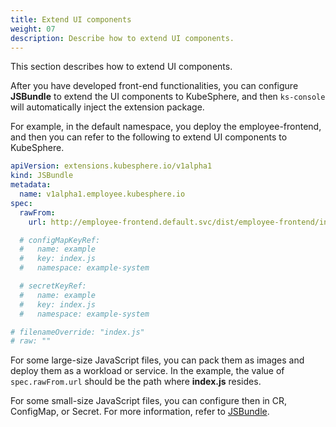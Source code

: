 ```yaml
---
title: Extend UI components
weight: 07
description: Describe how to extend UI components.
---
```


This section describes how to extend UI components.

After you have developed front-end functionalities, you can configure **JSBundle** to extend the UI components to KubeSphere, and then `ks-console` will automatically inject the extension package.

For example, in the default namespace, you deploy the employee-frontend, and then you can refer to the following to extend UI components to KubeSphere.

```yaml
apiVersion: extensions.kubesphere.io/v1alpha1
kind: JSBundle
metadata:
  name: v1alpha1.employee.kubesphere.io
spec:
  rawFrom:
    url: http://employee-frontend.default.svc/dist/employee-frontend/index.js

  # configMapKeyRef:
  #   name: example
  #   key: index.js
  #   namespace: example-system

  # secretKeyRef:
  #   name: example
  #   key: index.js
  #   namespace: example-system

# filenameOverride: "index.js"
# raw: ""
```

For some large-size JavaScript files, you can pack them as images and deploy them as a workload or service. In the example, the value of `spec.rawFrom.url` should be the path where **index.js** resides.

For some small-size JavaScript files, you can configure then in CR, ConfigMap, or Secret. For more information, refer to [JSBundle](https://dev-guide.kubesphere.io/extension-dev-guide/en/architecture/backend-extension-architecture/).